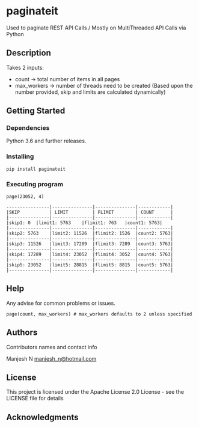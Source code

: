
# paginateit

Used to paginate REST API Calls / Mostly on MultiThreaded API Calls via Python

## Description

Takes 2 inputs:
* count -> total number of items in all pages
* max_workers -> number of threads need to be created (Based upon the number provided, skip and limits are calculated dynamically)

## Getting Started

### Dependencies
Python 3.6 and further releases.

### Installing

```
pip install paginateit
```

### Executing program
```
page(23052, 4)

----------------|---------------|---------------|------------|
|SKIP           | LIMIT         | FLIMIT        | COUNT      |
|---------------|---------------|---------------|------------|
|skip1: 0  |limit1: 5763	|flimit1: 763	|count1: 5763|
|---------------|---------------|---------------|------------|
|skip2: 5763	|limit2: 11526	|flimit2: 1526	|count2: 5763|
|---------------|---------------|---------------|------------|
|skip3: 11526	|limit3: 17289	|flimit3: 7289	|count3: 5763|
|---------------|---------------|---------------|------------|
|skip4: 17289	|limit4: 23052	|flimit4: 3052	|count4: 5763|
|---------------|---------------|---------------|------------|
|skip5: 23052	|limit5: 28815	|flimit5: 8815	|count5: 5763|
|---------------|---------------|---------------|------------|

```

## Help

Any advise for common problems or issues.
```
page(count, max_workers) # max_workers defaults to 2 unless specified
```

## Authors

Contributors names and contact info

Manjesh N
[manjesh_n@hotmail.com](mailto:manjesh_n@hotmail.com)


## License

This project is licensed under the Apache License 2.0 License - see the LICENSE file for details

## Acknowledgments